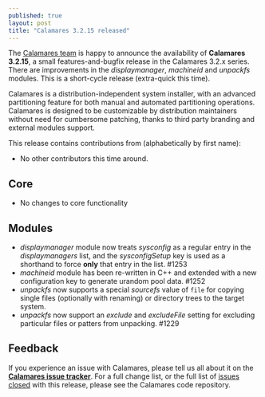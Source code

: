 ```yaml
---
published: true
layout: post
title: "Calamares 3.2.15 released"
---
```

The [Calamares team](https://calamares.io/team/) is happy to announce the
availability of **Calamares 3.2.15**, a small features-and-bugfix release in the
Calamares 3.2.x series. There are improvements in the
*displaymanager*, *machineid* and *unpackfs* modules.
This is a short-cycle release (extra-quick this time).

Calamares is a distribution-independent system installer, with an advanced
partitioning feature for both manual and automated partitioning operations.
Calamares is designed to be customizable by distribution maintainers without
need for cumbersome patching, thanks to third party branding and external
modules support.

<!--more-->
This release contains contributions from (alphabetically by first name):
 - No other contributors this time around.

## Core ##
 - No changes to core functionality

## Modules ##

 - *displaymanager* module now treats *sysconfig* as a regular entry in the
   *displaymanagers* list, and the *sysconfigSetup* key is used as a
   shorthand to force **only** that entry in the list. #1253
 - *machineid* module has been re-written in C++ and extended with
   a new configuration key to generate urandom pool data. #1252
 - *unpackfs* now supports a special *sourcefs* value of `file`
   for copying single files (optionally with renaming) or directory
   trees to the target system.
 - *unpackfs* now support an *exclude* and *excludeFile* setting for
   excluding particular files or patters from unpacking. #1229

## Feedback ##

If you experience an issue with Calamares, please tell us all about it
on the [**Calamares issue tracker**][1]. For a full change list, or
the full list of [issues closed][2] with this release, please see the
Calamares code repository.

[1]: https://github.com/calamares/calamares/issues
[2]: https://github.com/calamares/calamares/issues?q=milestone%3Av3.2.15
